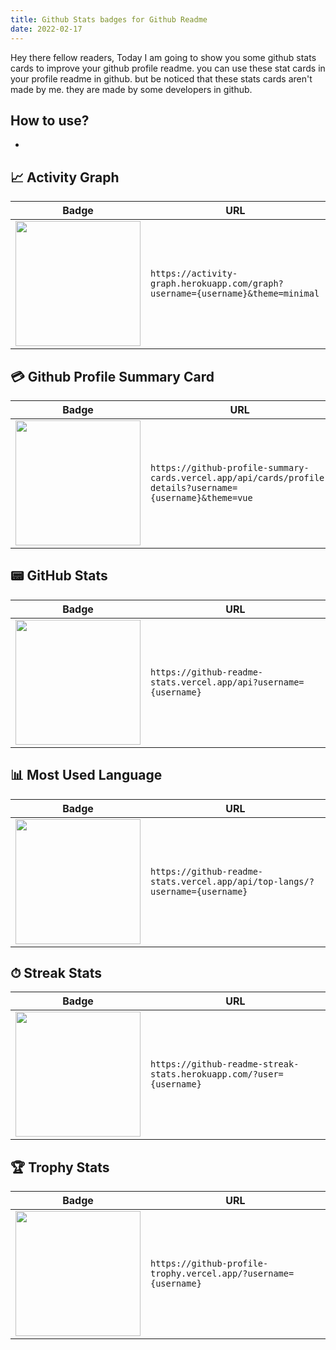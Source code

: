 ```yaml
---
title: Github Stats badges for Github Readme
date: 2022-02-17
---
```


Hey there fellow readers, Today I am going to show you some github stats cards to improve your github profile readme. you can use these stat cards in your profile readme in github. but be noticed that these stats cards aren't made by me. they are made by some developers in github.

## How to use?
- 

## 📈 Activity Graph

Badge | URL
------------ | -------------
<img width='200' src="https://activity-graph.herokuapp.com/graph?username=alexandresanlim&theme=minimal" /> | `https://activity-graph.herokuapp.com/graph?username={username}&theme=minimal`

## 💳 Github Profile Summary Card

Badge | URL
------------ | ------------
<img width='200' src="https://github-profile-summary-cards.vercel.app/api/cards/profile-details?username=alexandresanlim&theme=vue" /> | `https://github-profile-summary-cards.vercel.app/api/cards/profile-details?username={username}&theme=vue`


## 📟 GitHub Stats

Badge | URL
------------ | -------------
<img width='200' src="https://github-readme-stats.vercel.app/api?username=alexandresanlim" /> | `https://github-readme-stats.vercel.app/api?username={username}`


## 📊 Most Used Language

Badge | URL
------------ | -------------
<img width='200' src="https://github-readme-stats.vercel.app/api/top-langs/?username=alexandresanlim" /> | `https://github-readme-stats.vercel.app/api/top-langs/?username={username}`


## ⏱ Streak Stats

Badge | URL
------------ | -------------
<img width='200' src="https://github-readme-streak-stats.herokuapp.com/?user=alexandresanlim" /> | `https://github-readme-streak-stats.herokuapp.com/?user={username}`


## 🏆 Trophy Stats

Badge | URL
------------ | -------------
<img width='200' src="https://github-profile-trophy.vercel.app/?username=alexandresanlim" /> | `https://github-profile-trophy.vercel.app/?username={username}`



